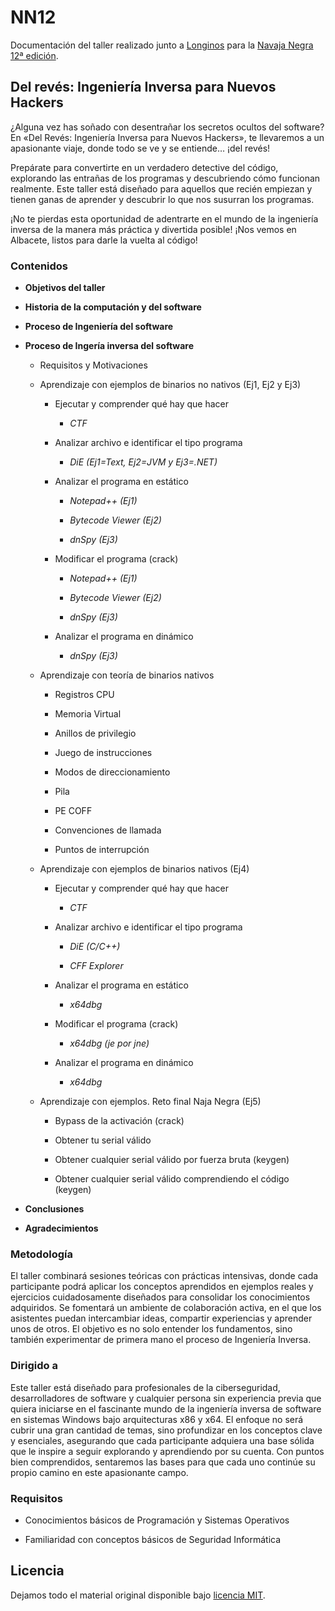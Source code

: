 # NN12

Documentación del taller realizado junto a [Longinos](https://es.linkedin.com/in/longinos-recuero-bustos-77351349) para la [Navaja Negra 12ª edición](https://www.navajanegra.com/2024/class/del-reves-ingenieria-inversa-para-nuevos-hackers/).

## Del revés: Ingeniería Inversa para Nuevos Hackers

¿Alguna vez has soñado con desentrañar los secretos ocultos del software? En «Del Revés: Ingeniería Inversa para Nuevos Hackers», te llevaremos a un apasionante viaje, donde todo se ve y se entiende… ¡del revés!

Prepárate para convertirte en un verdadero detective del código, explorando las entrañas de los programas y descubriendo cómo funcionan realmente. Este taller está diseñado para aquellos que recién empiezan y tienen ganas de aprender y descubrir lo que nos susurran los programas.

¡No te pierdas esta oportunidad de adentrarte en el mundo de la ingeniería inversa de la manera más práctica y divertida posible! ¡Nos vemos en Albacete, listos para darle la vuelta al código!

### Contenidos

- **Objetivos del taller**

- **Historia de la computación y del software**

- **Proceso de Ingeniería del software**

- **Proceso de Ingería inversa del software**
  
  - Requisitos y Motivaciones
  
  - Aprendizaje con ejemplos de binarios no nativos (Ej1, Ej2 y Ej3)
    
    - Ejecutar y comprender qué hay que hacer
      
      - *CTF*
    
    - Analizar archivo e identificar el tipo programa
      
      - *DiE (Ej1=Text, Ej2=JVM y Ej3=.NET)*
    
    - Analizar el programa en estático
      
      - *Notepad++ (Ej1)*
      
      - *Bytecode Viewer (Ej2)*
      
      - *dnSpy (Ej3)*
    
    - Modificar el programa (crack)
      
      - *Notepad++ (Ej1)*
      
      - *Bytecode Viewer (Ej2)*
      
      - *dnSpy (Ej3)*
    
    - Analizar el programa en dinámico
      
      - *dnSpy (Ej3)*
  
  - Aprendizaje con teoría de binarios nativos
    
    - Registros CPU
    
    - Memoria Virtual
    
    - Anillos de privilegio
    
    - Juego de instrucciones
    
    - Modos de direccionamiento
    
    - Pila
    
    - PE COFF
    
    - Convenciones de llamada
    
    - Puntos de interrupción
  
  - Aprendizaje con ejemplos de binarios nativos (Ej4)
    
    - Ejecutar y comprender qué hay que hacer
      
      - *CTF*
    
    - Analizar archivo e identificar el tipo programa
      
      - *DiE (C/C++)*
      
      - *CFF Explorer*
    
    - Analizar el programa en estático
      
      - *x64dbg*
    
    - Modificar el programa (crack)
      
      - *x64dbg (je por jne)*
    
    - Analizar el programa en dinámico
      
      - *x64dbg*
  
  - Aprendizaje con ejemplos. Reto final Naja Negra (Ej5)
    
    - Bypass de la activación (crack)
    
    - Obtener tu serial válido
    
    - Obtener cualquier serial válido por fuerza bruta (keygen)
    
    - Obtener cualquier serial válido comprendiendo el código (keygen)

- **Conclusiones**

- **Agradecimientos**

### Metodología

El taller combinará sesiones teóricas con prácticas intensivas, donde cada participante podrá aplicar los conceptos aprendidos en ejemplos reales y ejercicios cuidadosamente diseñados para consolidar los conocimientos adquiridos. Se fomentará un ambiente de colaboración activa, en el que los asistentes puedan intercambiar ideas, compartir experiencias y aprender unos de otros. El objetivo es no solo entender los fundamentos, sino también experimentar de primera mano el proceso de Ingeniería Inversa.

### Dirigido a

Este taller está diseñado para profesionales de la ciberseguridad, desarrolladores de software y cualquier persona sin experiencia previa que quiera iniciarse en el fascinante mundo de la ingeniería inversa de software en sistemas Windows bajo arquitecturas x86 y x64. El enfoque no será cubrir una gran cantidad de temas, sino profundizar en los conceptos clave y esenciales, asegurando que cada participante adquiera una base sólida que le inspire a seguir explorando y aprendiendo por su cuenta. Con puntos bien comprendidos, sentaremos las bases para que cada uno continúe su propio camino en este apasionante campo.

### Requisitos

- Conocimientos básicos de Programación y Sistemas Operativos

- Familiaridad con conceptos básicos de Seguridad Informática

## Licencia

Dejamos todo el material original disponible bajo [licencia MIT](https://github.com/r4mos/NN12/blob/main/LICENSE).
